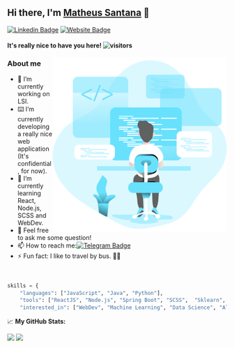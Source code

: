## Hi there, I'm <a href='https://mathsantana.github.io/'>Matheus Santana</a> :call_me_hand:

[![Linkedin Badge](https://img.shields.io/badge/-LinkedIn-0e76a8?style=flat-square&logo=Linkedin&logoColor=white)](https://www.linkedin.com/in/matheusalcsantana/)
[![Website Badge](https://img.shields.io/badge/Website-3b5998?style=flat-square&logo=google-chrome&logoColor=white)](https://mathsantana.github.io/)

#### It's really nice to have you here! ![visitors](https://visitor-badge.laobi.icu/badge?page_id=mathsantana.atsantana)

<img align="right" src="https://raw.githubusercontent.com/mathsantana/mathsantana/master/assets/coding.png" width="400"/>

### About me

- 🔭 I’m currently working on LSI.
- :keyboard: I’m currently developing a really nice web application (It's confidential, for now).
- 🌱 I’m currently learning React, Node.js, SCSS and WebDev.
- 💬 Feel free to ask me some question!
- 📫 How to reach me:[![Telegram Badge](https://img.shields.io/badge/-Telegram-0088cc?style=flat-square&logo=Telegram&logoColor=white)](https://t.me/mathsantana13)
- ⚡ Fun fact: I like to travel by bus. :man_shrugging:

</br>

```python
skills = {
    "languages": ["JavaScript", "Java", "Python"],
    "tools": ["ReactJS", "Node.js", "Spring Boot", "SCSS",  "Sklearn", "Pandas", "Power BI"],
    "interested_in": ["WebDev", "Machine Learning", "Data Science", "Algorithms"]
```

📈 **My GitHub Stats:**

<p>
  <img height="180em" src="https://github-readme-stats.vercel.app/api?username=mathsantana&show_icons=true&hide_border=true&&count_private=true&include_all_commits=true" />
  <img height="180em" src="https://github-readme-stats.vercel.app/api/top-langs/?username=mathsantana&show_icons=true&hide_border=true&layout=compact&langs_count=8"/>
</p>
